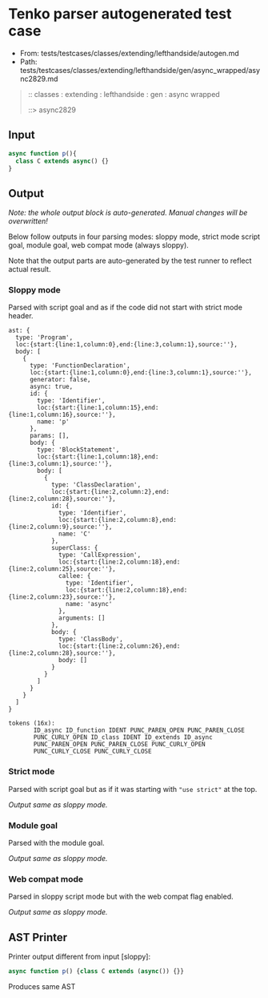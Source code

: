 # Tenko parser autogenerated test case

- From: tests/testcases/classes/extending/lefthandside/autogen.md
- Path: tests/testcases/classes/extending/lefthandside/gen/async_wrapped/async2829.md

> :: classes : extending : lefthandside : gen : async wrapped
>
> ::> async2829

## Input


`````js
async function p(){
  class C extends async() {}
}
`````

## Output

_Note: the whole output block is auto-generated. Manual changes will be overwritten!_

Below follow outputs in four parsing modes: sloppy mode, strict mode script goal, module goal, web compat mode (always sloppy).

Note that the output parts are auto-generated by the test runner to reflect actual result.

### Sloppy mode

Parsed with script goal and as if the code did not start with strict mode header.

`````
ast: {
  type: 'Program',
  loc:{start:{line:1,column:0},end:{line:3,column:1},source:''},
  body: [
    {
      type: 'FunctionDeclaration',
      loc:{start:{line:1,column:0},end:{line:3,column:1},source:''},
      generator: false,
      async: true,
      id: {
        type: 'Identifier',
        loc:{start:{line:1,column:15},end:{line:1,column:16},source:''},
        name: 'p'
      },
      params: [],
      body: {
        type: 'BlockStatement',
        loc:{start:{line:1,column:18},end:{line:3,column:1},source:''},
        body: [
          {
            type: 'ClassDeclaration',
            loc:{start:{line:2,column:2},end:{line:2,column:28},source:''},
            id: {
              type: 'Identifier',
              loc:{start:{line:2,column:8},end:{line:2,column:9},source:''},
              name: 'C'
            },
            superClass: {
              type: 'CallExpression',
              loc:{start:{line:2,column:18},end:{line:2,column:25},source:''},
              callee: {
                type: 'Identifier',
                loc:{start:{line:2,column:18},end:{line:2,column:23},source:''},
                name: 'async'
              },
              arguments: []
            },
            body: {
              type: 'ClassBody',
              loc:{start:{line:2,column:26},end:{line:2,column:28},source:''},
              body: []
            }
          }
        ]
      }
    }
  ]
}

tokens (16x):
       ID_async ID_function IDENT PUNC_PAREN_OPEN PUNC_PAREN_CLOSE
       PUNC_CURLY_OPEN ID_class IDENT ID_extends ID_async
       PUNC_PAREN_OPEN PUNC_PAREN_CLOSE PUNC_CURLY_OPEN
       PUNC_CURLY_CLOSE PUNC_CURLY_CLOSE
`````

### Strict mode

Parsed with script goal but as if it was starting with `"use strict"` at the top.

_Output same as sloppy mode._

### Module goal

Parsed with the module goal.

_Output same as sloppy mode._

### Web compat mode

Parsed in sloppy script mode but with the web compat flag enabled.

_Output same as sloppy mode._

## AST Printer

Printer output different from input [sloppy]:

````js
async function p() {class C extends (async()) {}}
````

Produces same AST
